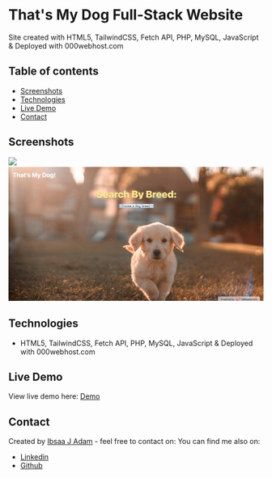 # That's My Dog Full-Stack Website

Site created with HTML5, TailwindCSS, Fetch API, PHP, MySQL, JavaScript & Deployed with 000webhost.com

## Table of contents

- [Screenshots](#screenshots)
- [Technologies](#technologies)
- [Live Demo](#live-demo)
- [Contact](#contact)

## Screenshots

<img src="public/img/thats.png">
<img src="public/img/search.png">

## Technologies

- HTML5, TailwindCSS, Fetch API, PHP, MySQL, JavaScript & Deployed with 000webhost.com

## Live Demo

View live demo here: [Demo](https://thatsmydog.000webhostapp.com/)

## Contact

Created by [Ibsaa J Adam](https://github.com/ibsaajadam) - feel free to contact on:
You can find me also on:

- [Linkedin](https://www.linkedin.com/in/ibsaajadam/)
- [Github](https://github.com/ibsaajadam)
